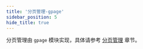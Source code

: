 ```yaml
---
title: '分页管理-gpage'
sidebar_position: 5
hide_title: true
---
```


分页管理由 `gpage` 模块实现，具体请参考 [分页管理](output/goframe-v2.1-md/WEB服务开发/分页管理) 章节。